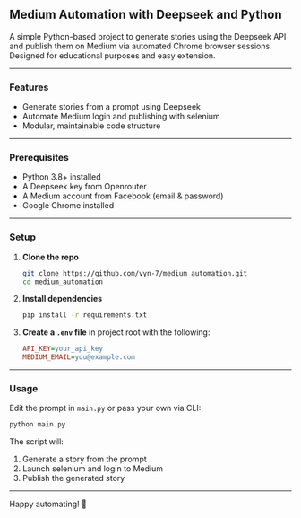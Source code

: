## Medium Automation with Deepseek and Python

A simple Python-based project to generate stories using the Deepseek API and publish them on Medium via automated Chrome browser sessions. Designed for educational purposes and easy extension.

---

### Features

- Generate stories from a prompt using Deepseek
- Automate Medium login and publishing with selenium
- Modular, maintainable code structure

---

### Prerequisites

- Python 3.8+ installed
- A Deepseek key from Openrouter
- A Medium account from Facebook (email & password)
- Google Chrome installed

---

### Setup

1. **Clone the repo**

   ```bash
   git clone https://github.com/vyn-7/medium_automation.git
   cd medium_automation
   ```

2. **Install dependencies**

   ```bash
   pip install -r requirements.txt
   ```

3. **Create a `.env` file** in project root with the following:

   ```ini
   API_KEY=your_api_key
   MEDIUM_EMAIL=you@example.com
   ```

---

### Usage

Edit the prompt in `main.py` or pass your own via CLI:

```bash
python main.py
```

The script will:

1. Generate a story from the prompt
2. Launch selenium and login to Medium
3. Publish the generated story

---

Happy automating! 🚀
